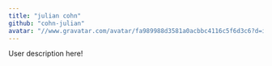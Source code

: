 ```yaml
---
title: "julian cohn"
github: "cohn-julian"
avatar: "//www.gravatar.com/avatar/fa989988d3581a0acbbc4116c5f6d3c6?d=identicon"
---
```


User description here!
